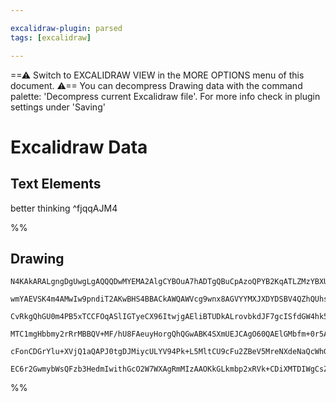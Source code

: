```yaml
---

excalidraw-plugin: parsed
tags: [excalidraw]

---
```

==⚠  Switch to EXCALIDRAW VIEW in the MORE OPTIONS menu of this document. ⚠== You can decompress Drawing data with the command palette: 'Decompress current Excalidraw file'. For more info check in plugin settings under 'Saving'


# Excalidraw Data
## Text Elements
better thinking ^fjqqAJM4

%%
## Drawing
```compressed-json
N4KAkARALgngDgUwgLgAQQQDwMYEMA2AlgCYBOuA7hADTgQBuCpAzoQPYB2KqATLZMzYBXUtiRoIACyhQ4zZAHoFAc0JRJQgEYA6bGwC2CgF7N6hbEcK4OCtptbErHALRY8RMpWdx8Q1TdIEfARcZgRmBShcZQUebTiANho6IIR9BA4oZm4AbXAwUDAi6HhxdCgsKGSiyEYWdi40AGYABn5iutZOADlOMW4ADgBOBOGEhJa+fMhCDmIsbghcFuri

wmYAEVSK4m4AMwIw9pndiT2AKwBHS4BBACkAWQAWVcg9wnx8AGVYYMXJXDYDSBV4QZhQUhsADWCAA6iR1NwWtoAKzHMEQ6EIH4wP4SQQeUGQvySDjhbJoACM6LYcEBahg3EpLTa0yWHGUeNQrJqEEw3GcCR4T3RjLQzlaKPiKIA7ANKTw0WzwZCYQBhNj4NikRYAYkpCANBtBmkBUOUxLmGq1Ookus0PD2PE0mlBFARkiZlKa8SGKKGPGGKJRLTl

CvRkgQhGU0m4PB5xTCCFOqASlIGTyeCX96ItwjgAEliBTUDkALrovbkdJF7gcISfdGW4hk5gl+uNtmaYRzACiwXSmRL5fRQjgxFwOyZMp4zL9AwSQ29U15RA4ULrDfw6K12BhKYO+CObL2nCgX0IRjKlISlbPADFcPoPmLUNS2RVMFUJJoEDImKg6izFCszKESlAACqVIsv7/qQgGSMBoGgp+UA3EQyiNOgwR7FU6J1FA5gEOh0ZYdAtKgnomS4L

MTC1mgHbbmy2rRrMBBQV+MF/hU8FAeuyHorgQhQGwABK4SXmUEJCAgO60QAElGMbfm+0r5AAvuAFZ0LgcBwD8k5lIUkDqGkZQQBhsbtAwhAIBQABCZp5kIVqatqep7J5XmrBA2AiIEmQFhU+g/KqCDWu5dpGoaSDWX5pABVAQVpI5e7Oa5Np6g6Touj58WJcl+j3h83y/OZAJAiIsX5L5/kZElwWhVi8LEIiaDIkqxT5fVhVNTCOJcmCmokHldWB

cFonCDGrYlu+XVjQ1aQAPJ0tgDJMiycULYV94Pk+L5MltCU9cFu2ZBeV5MreNXdeNaQcWhGFkTheE3dtjVRKQaEJWwFCRrgKaMUdBXBb2cw3D9f0hCmSyQz5zDYJCnwABobU0UoDCi8bo1jwpptZCNI/gACa3Aok0AzaAqwwtEKnWQEYbAGNwxm1AQMlxhpwMnWkk0uS25KLM2PkWiQF1lEDNWi8QEW2qgrMQPZmow7qapDGrav3veoLicoDa4HL

EC6r2GwmybWsQFzb3HedmIwithGcO2W7WXAgRmMIzAAOKkGLkmbp2xRVk+CDiXMTDIWgCsZLgmjBCm0myWy2BEHA3CJ+iHAh+npAyTSwlrlJucIFbxR2OcCDYFkXxZ3ADxsPMYOx/HOcyeA6n8BA7zBCWwCaepQA
```
%%